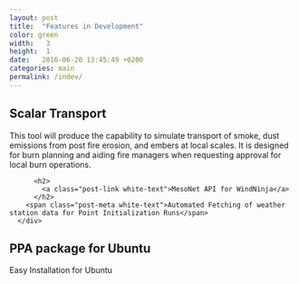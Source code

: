 ```yaml
---
layout: post
title:  "Features in Development"
color: green
width:   3
height:  1
date:   2016-06-20 13:45:49 +0200
categories: main
permalink: /indev/
---
```



<div class="col col-6">
  <div class="block purple">
      <div class="block-body height-1">
          <span class="post-meta white-text"></span>
          <h2>
            <a class="post-link white-text">Scalar Transport</a>
          </h2>
        <span class="post-meta white-text">This tool will produce the capability to simulate transport of smoke, dust emissions from post fire erosion, and embers at local scales. It is designed for burn planning and aiding fire managers when requesting approval for local burn operations. </span>
      </div>
  </div>
</div>
<div class="col col-6">
  <div class="block blue">
      <div class="block-body height-1">

          <h2>
            <a class="post-link white-text">MesoNet API for WindNinja</a>
          </h2>
        <span class="post-meta white-text">Automated Fetching of weather station data for Point Initialization Runs</span>
      </div>
  </div>
</div>
<div class="col col-6">
  <div class="block red">
      <div class="block-body height-1">
          <span class="post-meta white-text"></span>
          <h2>
            <a class="post-link white-text">PPA package for Ubuntu</a>
          </h2>
          <span class="post-meta white-text">Easy Installation for Ubuntu</span>
      </div>
  </div>
</div>

